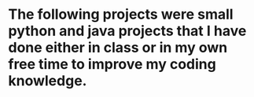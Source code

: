 # The following projects were small python and java projects that I have done either in class or in my own free time to improve my coding knowledge.
